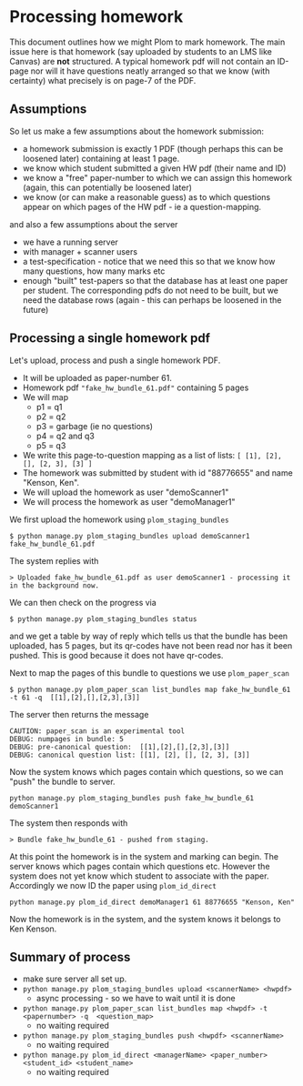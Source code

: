 <!--
__copyright__ = "Copyright (C) 2023 Andrew Rechnitzer"
__copyright__ = "Copyright (C) 2023 Colin B. Macdonald"
__license__ = "AGPL-3.0-or-later"
-->

# Processing homework

This document outlines how we might Plom to mark homework.
The main issue here is that homework (say uploaded by
students to an LMS like Canvas) are **not** structured. A typical
homework pdf will not contain an ID-page nor will it have questions
neatly arranged so that we know (with certainty) what precisely is on
page-7 of the PDF.

## Assumptions

So let us make a few assumptions about the homework submission:
* a homework submission is exactly 1 PDF (though perhaps this can be
  loosened later) containing at least 1 page.
* we know which student submitted a given HW pdf (their name and ID)
* we know a "free" paper-number to which we can assign this homework (again, this can potentially be loosened later)
* we know (or can make a reasonable guess) as to which questions appear on which pages of the HW pdf - ie a question-mapping.

and also a few assumptions about the server
* we have a running server
* with manager + scanner users
* a test-specification - notice that we need this so that we know how many questions, how many marks etc
* enough "built" test-papers so that the database has at least one paper per student. The corresponding pdfs do not need to be built, but we need the database rows (again - this can perhaps be loosened in the future)

## Processing a single homework pdf
Let's upload, process and push a single homework PDF.
* It will be uploaded as paper-number 61.
* Homework pdf `"fake_hw_bundle_61.pdf"` containing 5 pages
* We will map
   * p1 = q1
   * p2 = q2
   * p3 = garbage (ie no questions)
   * p4 = q2 and q3
   * p5 = q3
* We write this page-to-question mapping as a list of lists: `[ [1], [2], [], [2, 3], [3] ]`
* The homework was submitted by student with id "88776655" and name "Kenson, Ken".
* We will upload the homework as user "demoScanner1"
* We will process the homework as user "demoManager1"

We first upload the homework using `plom_staging_bundles`
```
$ python manage.py plom_staging_bundles upload demoScanner1 fake_hw_bundle_61.pdf
```
The system replies with
```
> Uploaded fake_hw_bundle_61.pdf as user demoScanner1 - processing it in the background now.
```
We can then check on the progress via
```
$ python manage.py plom_staging_bundles status
```
and we get a table by way of reply which tells us that the bundle has  been uploaded, has 5 pages, but its qr-codes have not been read nor has it been pushed. This is good because it does not have qr-codes.

Next to map the pages of this bundle to questions we use `plom_paper_scan`
```
$ python manage.py plom_paper_scan list_bundles map fake_hw_bundle_61 -t 61 -q  [[1],[2],[],[2,3],[3]]
```
The server then returns the message
```
CAUTION: paper_scan is an experimental tool
DEBUG: numpages in bundle: 5
DEBUG: pre-canonical question:  [[1],[2],[],[2,3],[3]]
DEBUG: canonical question list: [[1], [2], [], [2, 3], [3]]
```

Now the system knows which pages contain which questions, so we can "push" the bundle to server.
```
python manage.py plom_staging_bundles push fake_hw_bundle_61 demoScanner1
```
The system then responds with
```
> Bundle fake_hw_bundle_61 - pushed from staging.
```
At this point the homework is in the system and marking can begin. The server knows which pages contain which questions etc. However the system does not yet know which student to associate with the paper. Accordingly we now ID the paper using `plom_id_direct`
```
python manage.py plom_id_direct demoManager1 61 88776655 "Kenson, Ken"
```
Now the homework is in the system, and the system knows it belongs to Ken Kenson.

## Summary of process
* make sure server all set up.
* `python manage.py plom_staging_bundles upload <scannerName> <hwpdf>`
  * async processing - so we have to wait until it is done
* `python manage.py plom_paper_scan list_bundles map <hwpdf> -t <papernumber> -q  <question_map>`
  * no waiting required
* `python manage.py plom_staging_bundles push <hwpdf> <scannerName>`
  * no waiting required
* `python manage.py plom_id_direct <managerName> <paper_number> <student_id> <student_name>`
  * no waiting required
